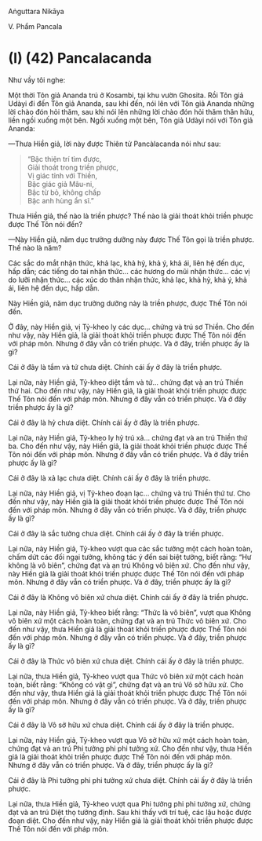 Aṅguttara Nikāya

V. Phẩm Pancala

# (I) (42) Pancalacanda

Như vầy tôi nghe:

Một thời Tôn giả Ananda trú ở Kosambi, tại khu vườn Ghosita. Rồi Tôn giả Udàyi đi đến Tôn giả Ananda, sau khi đến, nói lên với Tôn giả Ananda những lời chào đón hỏi thăm, sau khi nói lên những lời chào đón hỏi thăm thân hữu, liền ngồi xuống một bên. Ngồi xuống một bên, Tôn giả Udàyi nói với Tôn giả Ananda:

—Thưa Hiền giả, lời này được Thiên tử Pancàlacanda nói như sau:

> “Bậc thiện trí tìm được,  
> Giải thoát trong triền phược,  
> Vị giác tỉnh với Thiền,  
> Bậc giác giả Mâu-ni,  
> Bậc từ bỏ, không chấp  
> Bậc anh hùng ẩn sĩ.”

Thưa Hiền giả, thế nào là triền phược? Thế nào là giải thoát khỏi triền phược được Thế Tôn nói đến?

—Này Hiền giả, năm dục trưởng dưỡng này được Thế Tôn gọi là triền phược. Thế nào là năm?

Các sắc do mắt nhận thức, khả lạc, khả hỷ, khả ý, khả ái, liên hệ đến dục, hấp dẫn; các tiếng do tai nhận thức... các hương do mũi nhận thức... các vị do lưỡi nhận thức... các xúc do thân nhận thức, khả lạc, khả hỷ, khả ý, khả ái, liên hệ đến dục, hấp dẫn.

Này Hiền giả, năm dục trưởng dưỡng này là triền phược, được Thế Tôn nói đến.

Ở đây, này Hiền giả, vị Tỷ-kheo ly các dục... chứng và trú sơ Thiền. Cho đến như vậy, này Hiền giả, là giải thoát khỏi triền phược được Thế Tôn nói đến với pháp môn. Nhưng ở đây vẫn có triền phược. Và ở đây, triền phược ấy là gì?

Cái ở đây là tầm và tứ chưa diệt. Chính cái ấy ở đây là triền phược.

Lại nữa, này Hiền giả, Tỷ-kheo diệt tầm và tứ... chứng đạt và an trú Thiền thứ hai. Cho đến như vậy, này Hiền giả, là giải thoát khỏi triền phược được Thế Tôn nói đến với pháp môn. Nhưng ở đây vẫn có triền phược. Và ở đây triền phược ấy là gì?

Cái ở đây là hỷ chưa diệt. Chính cái ấy ở đây là triền phược.

Lại nữa, này Hiền giả, Tỷ-kheo ly hỷ trú xả... chứng đạt và an trú Thiền thứ ba. Cho đến như vậy, này Hiền giả, là giải thoát khỏi triền phược được Thế Tôn nói đến với pháp môn. Nhưng ở đây vẫn có triền phược. Và ở đây triền phược ấy là gì?

Cái ở đây là xả lạc chưa diệt. Chính cái ấy ở đây là triền phược.

Lại nữa, này Hiền giả, vị Tỷ-kheo đoạn lạc... chứng và trú Thiền thứ tư. Cho đến như vậy, này Hiền giả là giải thoát khỏi triền phược được Thế Tôn nói đến với pháp môn. Nhưng ở đây vẫn có triền phược. Và ở đây, triền phược ấy là gì?

Cái ở đây là sắc tưởng chưa diệt. Chính cái ấy ở đây là triền phược.

Lại nữa, này Hiền giả, Tỷ-kheo vượt qua các sắc tưởng một cách hoàn toàn, chấm dứt các đối ngại tưởng, không tác ý đến sai biệt tưởng, biết rằng: “Hư không là vô biên”, chứng đạt và an trú Không vô biên xứ. Cho đến như vậy, này Hiền giả là giải thoát khỏi triền phược được Thế Tôn nói đến với pháp môn. Nhưng ở đây vẫn có triền phược. Và ở đây, triền phược ấy là gì?

Cái ở đây là Không vô biên xứ chưa diệt. Chính cái ấy ở đây là triền phược.

Lại nữa, này Hiền giả, Tỷ-kheo biết rằng: “Thức là vô biên”, vượt qua Không vô biên xứ một cách hoàn toàn, chứng đạt và an trú Thức vô biên xứ. Cho đến như vậy, thưa Hiền giả là giải thoát khỏi triền phược được Thế Tôn nói đến với pháp môn. Nhưng ở đây vẫn có triền phược. Và ở đây, triền phược ấy là gì?

Cái ở đây là Thức vô biên xứ chưa diệt. Chính cái ấy ở đây là triền phược.

Lại nữa, thưa Hiền giả, Tỷ-kheo vượt qua Thức vô biên xứ một cách hoàn toàn, biết rằng: “Không có vật gì”, chứng đạt và an trú Vô sở hữu xứ. Cho đến như vậy, thưa Hiền giả là giải thoát khỏi triền phược được Thế Tôn nói đến với pháp môn. Nhưng ở đây vẫn có triền phược. Và ở đây, triền phược ấy là gì?

Cái ở đây là Vô sở hữu xứ chưa diệt. Chính cái ấy ở đây là triền phược.

Lại nữa, này Hiền giả, Tỷ-kheo vượt qua Vô sở hữu xứ một cách hoàn toàn, chứng đạt và an trú Phi tưởng phi phi tưởng xứ. Cho đến như vậy, thưa Hiền giả là giải thoát khỏi triền phược được Thế Tôn nói đến với pháp môn. Nhưng ở đây vẫn có triền phược. Và ở đây, triền phược ấy là gì?

Cái ở đây là Phi tưởng phi phi tưởng xứ chưa diệt. Chính cái ấy ở đây là triền phược.

Lại nữa, thưa Hiền giả, Tỷ-kheo vượt qua Phi tưởng phi phi tưởng xứ, chứng đạt và an trú Diệt thọ tưởng định. Sau khi thấy với trí tuệ, các lậu hoặc được đoạn diệt. Cho đến như vậy, này Hiền giả là giải thoát khỏi triền phược được Thế Tôn nói đến với pháp môn.

